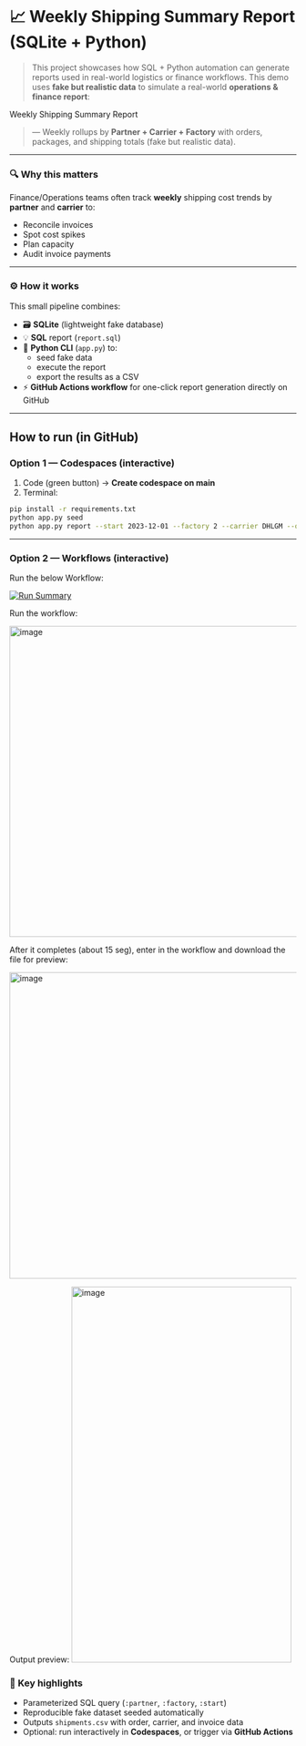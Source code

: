 
# 📈 Weekly Shipping Summary Report (SQLite + Python)

> This project showcases how SQL + Python automation can generate reports used in real-world logistics or finance workflows.
> This demo uses **fake but realistic data** to simulate a real-world **operations & finance report**:
> 
Weekly Shipping Summary Report
> — Weekly rollups by **Partner + Carrier + Factory** with orders, packages, and shipping totals (fake but realistic data).


---

### 🔍  Why this matters
Finance/Operations teams often track **weekly** shipping cost trends by **partner** and **carrier** to:
- Reconcile invoices
- Spot cost spikes
- Plan capacity
- Audit invoice payments

---

### ⚙️ How it works
This small pipeline combines:
- 🗃️ **SQLite** (lightweight fake database)
- 💡 **SQL** report (`report.sql`)
- 🐍 **Python CLI** (`app.py`) to:
  - seed fake data  
  - execute the report  
  - export the results as a CSV  
- ⚡ **GitHub Actions workflow** for one-click report generation directly on GitHub 

---

## How to run (in GitHub)

### Option 1 — Codespaces (interactive)
1) Code (green button) → **Create codespace on main**  
2) Terminal:
```bash
pip install -r requirements.txt
python app.py seed
python app.py report --start 2023-12-01 --factory 2 --carrier DHLGM --out weekly_summary.csv
```

---

### Option 2 — Workflows (interactive)
Run the below Workflow:

[![Run Summary](https://github.com/<CarlosJordan-AI>/weekly-shipping-summary-report/actions/workflows/run-summary.yml/badge.svg)](../../actions/workflows/run-summary.yml)

Run the workflow:

<img width="1320" height="546" alt="image" src="https://github.com/user-attachments/assets/707ff919-d4a6-4514-82dc-15dd4f02e6ca" />


After it completes (about 15 seg), enter in the workflow and download the file for preview:

<img width="1532" height="538" alt="image" src="https://github.com/user-attachments/assets/5f987359-ff7f-4931-b131-ca5fd117b5f5" />


Output preview:
<img width="386" height="660" alt="image" src="https://github.com/user-attachments/assets/d0ef4204-a640-4ce8-9c71-b280caf1e34d" />


### 🧠 Key highlights
- Parameterized SQL query (`:partner`, `:factory`, `:start`)  
- Reproducible fake dataset seeded automatically  
- Outputs `shipments.csv` with order, carrier, and invoice data  
- Optional: run interactively in **Codespaces**, or trigger via **GitHub Actions**  
